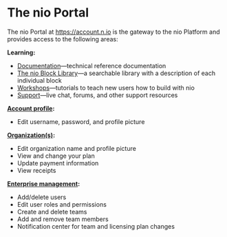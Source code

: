 # The nio Portal
The nio Portal at https://account.n.io is the gateway to the nio Platform and provides access to the following areas:

**Learning:**
- [Documentation](https://docs.n.io)—technical reference documentation
- [The nio Block Library](https://blocks.n.io)—a searchable library with a description of each individual block
- [Workshops](https://workshops.n.io)—tutorials to teach new users how to build with nio
- [Support](https://account.n.io/support)—live chat, forums, and other support resources

**[Account profile](/portal/profile.md):**
- Edit username, password, and profile picture

**[Organization(s)](/portal/organization.md):**
- Edit organization name and profile picture
- View and change your plan
- Update payment information
- View receipts

**[Enterprise management](/organizations/README.md):**
- Add/delete users
- Edit user roles and permissions
- Create and delete teams
- Add and remove team members
- Notification center for team and licensing plan changes

